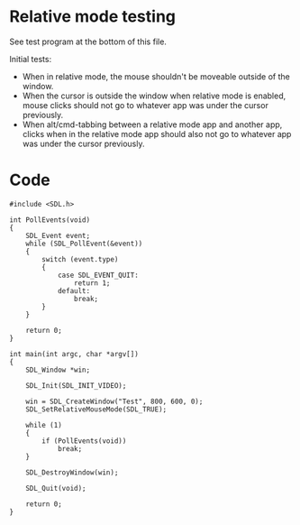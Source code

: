 Relative mode testing
=====================

See test program at the bottom of this file.

Initial tests:

 - When in relative mode, the mouse shouldn't be moveable outside of the window.
 - When the cursor is outside the window when relative mode is enabled, mouse
   clicks should not go to whatever app was under the cursor previously.
 - When alt/cmd-tabbing between a relative mode app and another app, clicks when
   in the relative mode app should also not go to whatever app was under the
   cursor previously.


Code
====

    #include <SDL.h>

    int PollEvents(void)
    {
        SDL_Event event;
        while (SDL_PollEvent(&event))
        {
            switch (event.type)
            {
                case SDL_EVENT_QUIT:
                    return 1;
                default:
                    break;
            }
        }

        return 0;
    }

    int main(int argc, char *argv[])
    {
        SDL_Window *win;

        SDL_Init(SDL_INIT_VIDEO);

        win = SDL_CreateWindow("Test", 800, 600, 0);
        SDL_SetRelativeMouseMode(SDL_TRUE);

        while (1)
        {
            if (PollEvents(void))
                break;
        }

        SDL_DestroyWindow(win);

        SDL_Quit(void);

        return 0;
    }

